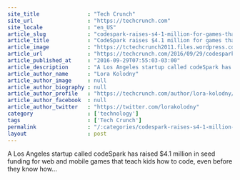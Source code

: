 ```yaml
---
site_title               : "Tech Crunch"
site_url                 : "https://techcrunch.com"
site_locale              : "en_US"
article_slug             : "codespark-raises-s4-1-million-for-games-that-teach-kids-how-to-code"
article_title            : "CodeSpark raises $4.1 million for games that teach kids how to code"
article_image            : "https://tctechcrunch2011.files.wordpress.com/2016/09/codespark_kid_playing_mobile.png?w=764&h=400&crop=1"
article_url              : "https://techcrunch.com/2016/09/29/codespark-raises-4-1-million-for-games-that-teach-kids-how-to-code/"
article_published_at     : "2016-09-29T07:55:03-03:00"
article_description      : "A Los Angeles startup called codeSpark has raised $4.1 million in seed funding for web and mobile games that teach kids how to code, even before they know how..."
article_author_name      : "Lora Kolodny"
article_author_image     : null
article_author_biography : null
article_author_profile   : "https://techcrunch.com/author/lora-kolodny/"
article_author_facebook  : null
article_author_twitter   : "https://twitter.com/lorakolodny"
category                 : ['technology']
tags                     : ['Tech Crunch']
permalink                : "/:categories/codespark-raises-s4-1-million-for-games-that-teach-kids-how-to-code/"
layout                   : post
---
```


A Los Angeles startup called codeSpark has raised $4.1 million in seed funding for web and mobile games that teach kids how to code, even before they know how...
